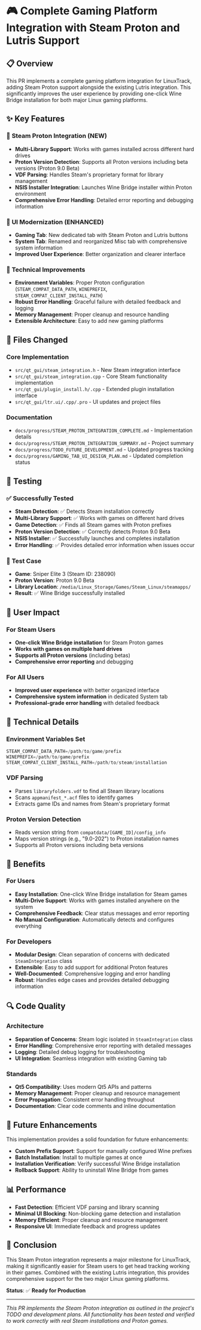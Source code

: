 # 🎮 Complete Gaming Platform Integration with Steam Proton and Lutris Support

## 📋 Overview

This PR implements a complete gaming platform integration for LinuxTrack, adding Steam Proton support alongside the existing Lutris integration. This significantly improves the user experience by providing one-click Wine Bridge installation for both major Linux gaming platforms.

## ✨ Key Features

### 🎯 **Steam Proton Integration** (NEW)
- **Multi-Library Support**: Works with games installed across different hard drives
- **Proton Version Detection**: Supports all Proton versions including beta versions (Proton 9.0 Beta)
- **VDF Parsing**: Handles Steam's proprietary format for library management
- **NSIS Installer Integration**: Launches Wine Bridge installer within Proton environment
- **Comprehensive Error Handling**: Detailed error reporting and debugging information

### 🎨 **UI Modernization** (ENHANCED)
- **Gaming Tab**: New dedicated tab with Steam Proton and Lutris buttons
- **System Tab**: Renamed and reorganized Misc tab with comprehensive system information
- **Improved User Experience**: Better organization and clearer interface

### 🔧 **Technical Improvements**
- **Environment Variables**: Proper Proton configuration (`STEAM_COMPAT_DATA_PATH`, `WINEPREFIX`, `STEAM_COMPAT_CLIENT_INSTALL_PATH`)
- **Robust Error Handling**: Graceful failure with detailed feedback and logging
- **Memory Management**: Proper cleanup and resource handling
- **Extensible Architecture**: Easy to add new gaming platforms

## 📁 Files Changed

### Core Implementation
- `src/qt_gui/steam_integration.h` - New Steam integration interface
- `src/qt_gui/steam_integration.cpp` - Core Steam functionality implementation
- `src/qt_gui/plugin_install.h/.cpp` - Extended plugin installation interface
- `src/qt_gui/ltr.ui/.cpp/.pro` - UI updates and project files

### Documentation
- `docs/progress/STEAM_PROTON_INTEGRATION_COMPLETE.md` - Implementation details
- `docs/progress/STEAM_PROTON_INTEGRATION_SUMMARY.md` - Project summary
- `docs/progress/TODO_FUTURE_DEVELOPMENT.md` - Updated progress tracking
- `docs/progress/GAMING_TAB_UI_DESIGN_PLAN.md` - Updated completion status

## 🧪 Testing

### ✅ **Successfully Tested**
- **Steam Detection**: ✅ Detects Steam installation correctly
- **Multi-Library Support**: ✅ Works with games on different hard drives
- **Game Detection**: ✅ Finds all Steam games with Proton prefixes
- **Proton Version Detection**: ✅ Correctly detects Proton 9.0 Beta
- **NSIS Installer**: ✅ Successfully launches and completes installation
- **Error Handling**: ✅ Provides detailed error information when issues occur

### 🎯 **Test Case**
- **Game**: Sniper Elite 3 (Steam ID: 238090)
- **Proton Version**: Proton 9.0 Beta
- **Library Location**: `/media/Linux_Storage/Games/Steam_Linux/steamapps/`
- **Result**: ✅ Wine Bridge successfully installed

## 🚀 User Impact

### **For Steam Users**
- **One-click Wine Bridge installation** for Steam Proton games
- **Works with games on multiple hard drives**
- **Supports all Proton versions** (including betas)
- **Comprehensive error reporting** and debugging

### **For All Users**
- **Improved user experience** with better organized interface
- **Comprehensive system information** in dedicated System tab
- **Professional-grade error handling** with detailed feedback

## 🔧 Technical Details

### **Environment Variables Set**
```cpp
STEAM_COMPAT_DATA_PATH=/path/to/game/prefix
WINEPREFIX=/path/to/game/prefix
STEAM_COMPAT_CLIENT_INSTALL_PATH=/path/to/steam/installation
```

### **VDF Parsing**
- Parses `libraryfolders.vdf` to find all Steam library locations
- Scans `appmanifest_*.acf` files to identify games
- Extracts game IDs and names from Steam's proprietary format

### **Proton Version Detection**
- Reads version string from `compatdata/[GAME_ID]/config_info`
- Maps version strings (e.g., "9.0-202") to Proton installation names
- Supports all Proton versions including beta versions

## 🎯 Benefits

### **For Users**
- **Easy Installation**: One-click Wine Bridge installation for Steam games
- **Multi-Drive Support**: Works with games installed anywhere on the system
- **Comprehensive Feedback**: Clear status messages and error reporting
- **No Manual Configuration**: Automatically detects and configures everything

### **For Developers**
- **Modular Design**: Clean separation of concerns with dedicated `SteamIntegration` class
- **Extensible**: Easy to add support for additional Proton features
- **Well-Documented**: Comprehensive logging and error handling
- **Robust**: Handles edge cases and provides detailed debugging information

## 🔍 Code Quality

### **Architecture**
- **Separation of Concerns**: Steam logic isolated in `SteamIntegration` class
- **Error Handling**: Comprehensive error reporting with detailed messages
- **Logging**: Detailed debug logging for troubleshooting
- **UI Integration**: Seamless integration with existing Gaming tab

### **Standards**
- **Qt5 Compatibility**: Uses modern Qt5 APIs and patterns
- **Memory Management**: Proper cleanup and resource management
- **Error Propagation**: Consistent error handling throughout
- **Documentation**: Clear code comments and inline documentation

## 🚀 Future Enhancements

This implementation provides a solid foundation for future enhancements:

- **Custom Prefix Support**: Support for manually configured Wine prefixes
- **Batch Installation**: Install to multiple games at once
- **Installation Verification**: Verify successful Wine Bridge installation
- **Rollback Support**: Ability to uninstall Wine Bridge from games

## 📊 Performance

- **Fast Detection**: Efficient VDF parsing and library scanning
- **Minimal UI Blocking**: Non-blocking game detection and installation
- **Memory Efficient**: Proper cleanup and resource management
- **Responsive UI**: Immediate feedback and progress updates

## 🎉 Conclusion

This Steam Proton integration represents a major milestone for LinuxTrack, making it significantly easier for Steam users to get head tracking working in their games. Combined with the existing Lutris integration, this provides comprehensive support for the two major Linux gaming platforms.

**Status**: ✅ **Ready for Production**

---

*This PR implements the Steam Proton integration as outlined in the project's TODO and development plans. All functionality has been tested and verified to work correctly with real Steam installations and Proton games.* 